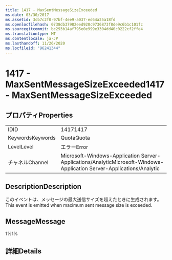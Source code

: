 ```yaml
---
title: 1417 - MaxSentMessageSizeExceeded
ms.date: 03/30/2017
ms.assetid: 3cb7c2f0-97bf-4ee9-a037-ed64a25a18fd
ms.openlocfilehash: 0738db37982eed920c9736873f8de9c6b1c101fc
ms.sourcegitcommit: bc293b14af795e0e999e3304dd40c0222cf2ffe4
ms.translationtype: MT
ms.contentlocale: ja-JP
ms.lasthandoff: 11/26/2020
ms.locfileid: "96241344"
---
```

# <a name="1417---maxsentmessagesizeexceeded"></a><span data-ttu-id="508aa-102">1417 - MaxSentMessageSizeExceeded</span><span class="sxs-lookup"><span data-stu-id="508aa-102">1417 - MaxSentMessageSizeExceeded</span></span>

## <a name="properties"></a><span data-ttu-id="508aa-103">プロパティ</span><span class="sxs-lookup"><span data-stu-id="508aa-103">Properties</span></span>  
  
|||  
|-|-|  
|<span data-ttu-id="508aa-104">ID</span><span class="sxs-lookup"><span data-stu-id="508aa-104">ID</span></span>|<span data-ttu-id="508aa-105">1417</span><span class="sxs-lookup"><span data-stu-id="508aa-105">1417</span></span>|  
|<span data-ttu-id="508aa-106">Keywords</span><span class="sxs-lookup"><span data-stu-id="508aa-106">Keywords</span></span>|<span data-ttu-id="508aa-107">Quota</span><span class="sxs-lookup"><span data-stu-id="508aa-107">Quota</span></span>|  
|<span data-ttu-id="508aa-108">Level</span><span class="sxs-lookup"><span data-stu-id="508aa-108">Level</span></span>|<span data-ttu-id="508aa-109">エラー</span><span class="sxs-lookup"><span data-stu-id="508aa-109">Error</span></span>|  
|<span data-ttu-id="508aa-110">チャネル</span><span class="sxs-lookup"><span data-stu-id="508aa-110">Channel</span></span>|<span data-ttu-id="508aa-111">Microsoft-Windows-Application Server-Applications/Analytic</span><span class="sxs-lookup"><span data-stu-id="508aa-111">Microsoft-Windows-Application Server-Applications/Analytic</span></span>|  
  
## <a name="description"></a><span data-ttu-id="508aa-112">Description</span><span class="sxs-lookup"><span data-stu-id="508aa-112">Description</span></span>  

 <span data-ttu-id="508aa-113">このイベントは、メッセージの最大送信サイズを超えたときに生成されます。</span><span class="sxs-lookup"><span data-stu-id="508aa-113">This event is emitted when maximum sent message size is exceeded.</span></span>  
  
## <a name="message"></a><span data-ttu-id="508aa-114">Message</span><span class="sxs-lookup"><span data-stu-id="508aa-114">Message</span></span>  

 <span data-ttu-id="508aa-115">1%</span><span class="sxs-lookup"><span data-stu-id="508aa-115">1%</span></span>  
  
## <a name="details"></a><span data-ttu-id="508aa-116">詳細</span><span class="sxs-lookup"><span data-stu-id="508aa-116">Details</span></span>

